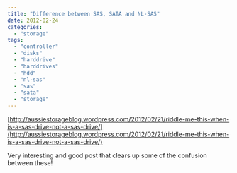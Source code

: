 ```yaml
---
title: "Difference between SAS, SATA and NL-SAS"
date: 2012-02-24
categories: 
  - "storage"
tags: 
  - "controller"
  - "disks"
  - "harddrive"
  - "harddrives"
  - "hdd"
  - "nl-sas"
  - "sas"
  - "sata"
  - "storage"
---
```


[http://aussiestorageblog.wordpress.com/2012/02/21/riddle-me-this-when-is-a-sas-drive-not-a-sas-drive/](http://aussiestorageblog.wordpress.com/2012/02/21/riddle-me-this-when-is-a-sas-drive-not-a-sas-drive/)

Very interesting and good post that clears up some of the confusion between these!
